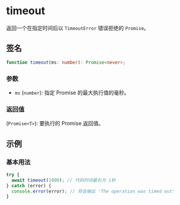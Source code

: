 # timeout

返回一个在指定时间后以 `TimeoutError` 错误拒绝的 `Promise`。

## 签名

```typescript
function timeout(ms: number): Promise<never>;
```

### 参数

- `ms` (`number`): 指定 Promise 的最大执行值的毫秒。

### 返回值

(`Promise<T>`): 要执行的 Promise 返回值。

## 示例

### 基本用法

```typescript
try {
  await timeout(1000); // 代码时间最长为 1秒
} catch (error) {
  console.error(error); // 将会输出 'The operation was timed out'
}
```
